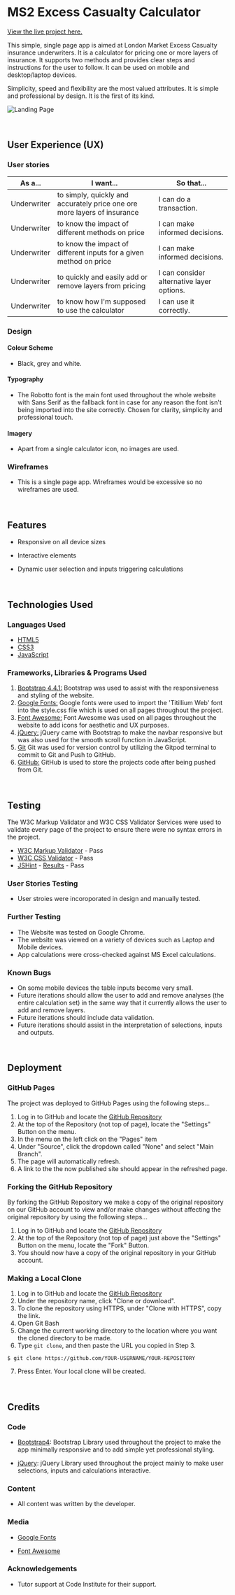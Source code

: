 # MS2 Excess Casualty Calculator

[View the live project here.](https://oerbeyer.github.io/MS2/index.html)

This simple, single page app is aimed at London Market Excess Casualty insurance underwriters. It is a calculator for pricing one or more layers of insurance. It supports two methods and provides clear steps and instructions for the user to follow. It can be used on mobile and desktop/laptop devices.

Simplicity, speed and flexibility are the most valued attributes. It is simple and professional by design. It is the first of its kind.

![Landing Page](assets/img/MS2.jpg)

<br>

## User Experience (UX)

### User stories

As a... | I want... | So that...
:-: | --- | --- 
Underwriter | to simply, quickly and accurately price one ore more layers of insurance | I can do a transaction.
Underwriter | to know the impact of different methods on price | I can make informed decisions.
Underwriter | to know the impact of different inputs for a given method on price | I can make informed decisions.
Underwriter | to quickly and easily add or remove layers from pricing | I can consider alternative layer options.
Underwriter | to know how I'm supposed to use the calculator | I can use it correctly.

### Design

#### Colour Scheme

-   Black, grey and white.

#### Typography

-   The Robotto font is the main font used throughout the whole website with Sans Serif as the fallback font in case for any reason the font isn't being imported into the site correctly. Chosen for clarity, simplicity and professional touch.
#### Imagery

-   Apart from a single calculator icon, no images are used.

### Wireframes

-   This is a single page app. Wireframes would be excessive so no wireframes are used.

<br>

## Features

-   Responsive on all device sizes

-   Interactive elements

-   Dynamic user selection and inputs triggering calculations

<br>

## Technologies Used

### Languages Used

-   [HTML5](https://en.wikipedia.org/wiki/HTML5)
-   [CSS3](https://en.wikipedia.org/wiki/Cascading_Style_Sheets)
-   [JavaScript](https://en.wikipedia.org/wiki/JavaScript)

### Frameworks, Libraries & Programs Used

1. [Bootstrap 4.4.1:](https://getbootstrap.com/docs/4.4/getting-started/introduction/)
Bootstrap was used to assist with the responsiveness and styling of the website.
2. [Google Fonts:](https://fonts.google.com/)
Google fonts were used to import the 'Titillium Web' font into the style.css file which is used on all pages throughout the project.
3. [Font Awesome:](https://fontawesome.com/)
Font Awesome was used on all pages throughout the website to add icons for aesthetic and UX purposes.
4. [jQuery:](https://jquery.com/)
jQuery came with Bootstrap to make the navbar responsive but was also used for the smooth scroll function in JavaScript.
5. [Git](https://git-scm.com/)
Git was used for version control by utilizing the Gitpod terminal to commit to Git and Push to GitHub.
6. [GitHub:](https://github.com/)
GitHub is used to store the projects code after being pushed from Git.

<br>

## Testing

The W3C Markup Validator and W3C CSS Validator Services were used to validate every page of the project to ensure there were no syntax errors in the project.

-   [W3C Markup Validator](https://jigsaw.w3.org/css-validator/) - Pass
-   [W3C CSS Validator](https://jigsaw.w3.org/css-validator/) - Pass
-   [JSHint](https://jshint.com/) - [Results](https://github.com/) - Pass

### User Stories Testing

-   User stroies were incoroporated in design and manually tested.

### Further Testing

-   The Website was tested on Google Chrome.
-   The website was viewed on a variety of devices such as Laptop and Mobile devices.
-   App calculations were cross-checked against MS Excel calculations.

### Known Bugs

-   On some mobile devices the table inputs become very small.
-   Future iterations should allow the user to add and remove analyses (the entire calculation set) in the same way that it currently allows the user to add and remove layers.
-   Future iterations should include data validation.
-   Future iterations should assist in the interpretation of selections, inputs and outputs.

<br>

## Deployment

### GitHub Pages

The project was deployed to GitHub Pages using the following steps...

1. Log in to GitHub and locate the [GitHub Repository](https://github.com/)
2. At the top of the Repository (not top of page), locate the "Settings" Button on the menu.
3. In the menu on the left click on the "Pages" item
4. Under "Source", click the dropdown called "None" and select "Main Branch".
5. The page will automatically refresh.
6. A link to the the now published site should appear in the refreshed page.

### Forking the GitHub Repository

By forking the GitHub Repository we make a copy of the original repository on our GitHub account to view and/or make changes without affecting the original repository by using the following steps...

1. Log in to GitHub and locate the [GitHub Repository](https://github.com/)
2. At the top of the Repository (not top of page) just above the "Settings" Button on the menu, locate the "Fork" Button.
3. You should now have a copy of the original repository in your GitHub account.

### Making a Local Clone

1. Log in to GitHub and locate the [GitHub Repository](https://github.com/)
2. Under the repository name, click "Clone or download".
3. To clone the repository using HTTPS, under "Clone with HTTPS", copy the link.
4. Open Git Bash
5. Change the current working directory to the location where you want the cloned directory to be made.
6. Type `git clone`, and then paste the URL you copied in Step 3.
```
$ git clone https://github.com/YOUR-USERNAME/YOUR-REPOSITORY
```
7. Press Enter. Your local clone will be created.

<br>

## Credits

### Code

-   [Bootstrap4](https://getbootstrap.com/docs/4.4/getting-started/introduction/): Bootstrap Library used throughout the project to make the app minimally responsive and to add simple yet professional styling.

-   [jQuery](https://jquery.com/): jQuery Library used throughout the project mainly to make user selections, inputs and calculations interactive.

### Content

-   All content was written by the developer.

### Media

-   [Google Fonts](https://fonts.google.com/)

-   [Font Awesome](https://fontawesome.com/)

### Acknowledgements

-   Tutor support at Code Institute for their support.